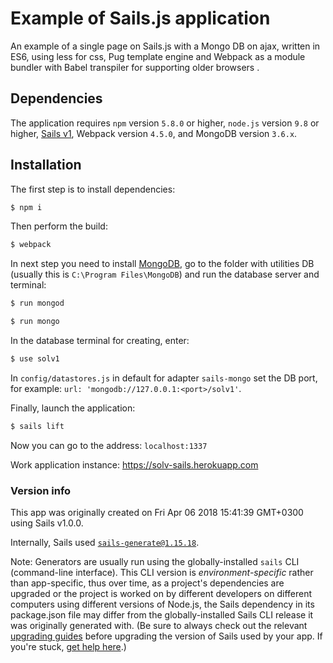 # Example of Sails.js application

An example of a single page on Sails.js with a Mongo DB on ajax, written in ES6, using less for css, Pug template engine and Webpack as a module bundler with Babel transpiler for supporting older browsers .

Dependencies
------------

The application requires `npm` version `5.8.0` or higher,  `node.js` version `9.8` or higher, [Sails v1](https://sailsjs.com), Webpack version `4.5.0`, and MongoDB version `3.6.x`.

Installation
----------------

The first step is to install dependencies:

```sh
$ npm i
```

Then perform the build:

```sh
$ webpack
```

In next step you need to install [MongoDB](https://www.mongodb.com/download-center#community), go to the folder with utilities DB (usually this is `C:\Program Files\MongoDB`) and run the database server and terminal:

```sh
$ run mongod
```

```sh
$ run mongo
```

In the database terminal for creating, enter: 

```sh
$ use solv1
```

In `config/datastores.js` in default for adapter `sails-mongo` set the DB port, for example:
`url: 'mongodb://127.0.0.1:<port>/solv1'`.

Finally, launch the application:

```sh
$ sails lift
```

Now you can go to the address: `localhost:1337`

Work application instance: https://solv-sails.herokuapp.com

### Version info

This app was originally created on Fri Apr 06 2018 15:41:39 GMT+0300 using Sails v1.0.0.



Internally, Sails used [`sails-generate@1.15.18`](https://github.com/balderdashy/sails-generate/tree/v1.15.18/lib/core-generators/new).

Note:  Generators are usually run using the globally-installed `sails` CLI (command-line interface).  This CLI version is _environment-specific_ rather than app-specific, thus over time, as a project's dependencies are upgraded or the project is worked on by different developers on different computers using different versions of Node.js, the Sails dependency in its package.json file may differ from the globally-installed Sails CLI release it was originally generated with.  (Be sure to always check out the relevant [upgrading guides](https://sailsjs.com/upgrading) before upgrading the version of Sails used by your app.  If you're stuck, [get help here](https://sailsjs.com/support).)


